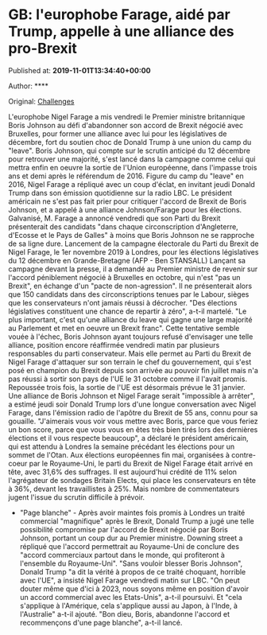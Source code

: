 
# GB: l'europhobe Farage, aidé par Trump, appelle à une alliance des pro-Brexit

Published at: **2019-11-01T13:34:40+00:00**

Author: ****

Original: [Challenges](https://www.challenges.fr/monde/gb-l-europhobe-farage-aide-par-trump-appelle-a-une-alliance-des-pro-brexit_682746)

L'europhobe Nigel Farage a mis vendredi le Premier ministre britannique Boris Johnson au défi d'abandonner son accord de Brexit négocié avec Bruxelles, pour former une alliance avec lui pour les législatives de décembre, fort du soutien choc de Donald Trump à une union du camp du "leave".
Boris Johnson, qui compte sur le scrutin anticipé du 12 décembre pour retrouver une majorité, s'est lancé dans la campagne comme celui qui mettra enfin en oeuvre la sortie de l'Union européenne, dans l'impasse trois ans et demi après le référendum de 2016.
Figure du camp du "leave" en 2016, Nigel Farage a répliqué avec un coup d'éclat, en invitant jeudi Donald Trump dans son émission quotidienne sur la radio LBC. Le président américain ne s'est pas fait prier pour critiquer l'accord de Brexit de Boris Johnson, et a appelé à une alliance Johnson/Farage pour les élections.
Galvanisé, M. Farage a annoncé vendredi que son Parti du Brexit présenterait des candidats "dans chaque circonscription d'Angleterre, d'Ecosse et le Pays de Galles" à moins que Boris Johnson ne se rapproche de sa ligne dure.
Lancement de la campagne électorale du Parti du Brexit de Nigel Farage, le 1er novembre 2019 à Londres, pour les élections législatives du 12 décembre en Grande-Bretagne (AFP - Ben STANSALL)
Lançant sa campagne devant la presse, il a demandé au Premier ministre de revenir sur l'accord péniblement négocié à Bruxelles en octobre, qui n'est "pas un Brexit", en échange d'un "pacte de non-agression". Il ne présenterait alors que 150 candidats dans des circonscriptions tenues par le Labour, sièges que les conservateurs n'ont jamais réussi à décrocher.
"Des élections législatives constituent une chance de repartir à zéro", a-t-il martelé. "Le plus important, c'est qu'une alliance du leave qui gagne une large majorité au Parlement et met en oeuvre un Brexit franc".
Cette tentative semble vouée à l'échec, Boris Johnson ayant toujours refusé d'envisager une telle alliance, position encore réaffirmée vendredi matin par plusieurs responsables du parti conservateur.
Mais elle permet au Parti du Brexit de Nigel Farage d'attaquer sur son terrain le chef du gouvernement, qui s'est posé en champion du Brexit depuis son arrivée au pouvoir fin juillet mais n'a pas réussi à sortir son pays de l'UE le 31 octobre comme il l'avait promis.
Repoussée trois fois, la sortie de l'UE est désormais prévue le 31 janvier.
Une alliance de Boris Johnson et Nigel Farage serait "impossible à arrêter", a estimé jeudi soir Donald Trump lors d'une longue conversation avec Nigel Farage, dans l'émission radio de l'apôtre du Brexit de 55 ans, connu pour sa gouaille.
"J'aimerais vous voir vous mettre avec Boris, parce que vous feriez un bon score, parce que vous vous en êtes très bien tirés lors des dernières élections et il vous respecte beaucoup", a déclaré le président américain, qui est attendu à Londres la semaine précédant les élections pour un sommet de l'Otan.
Aux élections européennes fin mai, organisées à contre-coeur par le Royaume-Uni, le parti du Brexit de Nigel Farage était arrivé en tête, avec 31,6% des suffrages.
Il est aujourd'hui crédité de 11% selon l'agrégateur de sondages Britain Elects, qui place les conservateurs en tête à 36%, devant les travaillistes à 25%. Mais nombre de commentateurs jugent l'issue du scrutin difficile à prévoir.
- "Page blanche" -
Après avoir maintes fois promis à Londres un traité commercial "magnifique" après le Brexit, Donald Trump a jugé une telle possibilité compromise par l'accord de Brexit négocié par Boris Johnson, portant un coup dur au Premier ministre.
Downing street a répliqué que l'accord permettrait au Royaume-Uni de conclure des "accord commerciaux partout dans le monde, qui profiteront à l'ensemble du Royaume-Uni".
"Sans vouloir blesser Boris Johnson", Donald Trump "a dit la vérité à propos de ce traité choquant, horrible avec l'UE", a insisté Nigel Farage vendredi matin sur LBC.
"On peut douter même que d'ici à 2023, nous soyons même en position d'avoir un accord commercial avec les Etats-Unis", a-t-il poursuivi.
Et "cela s'applique à l'Amérique, cela s'applique aussi au Japon, à l'Inde, à l'Australie" a-t-il ajouté. "Bon dieu, Boris, abandonne l'accord et recommençons d'une page blanche", a-t-il lancé.
